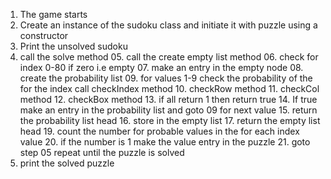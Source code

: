 01. The game starts
02. Create an instance of the sudoku class and initiate it with puzzle using a constructor
03. Print the unsolved sudoku
04. call the solve method
    05. call the create empty list method
        06. check for index 0-80 if zero i.e empty
            07. make an entry in the empty node
                08. create the probability list
                    09. for values 1-9 check the probability of the for the index call checkIndex method
                        10. checkRow method
                        11. checkCol method
                        12. checkBox method
                    13. if all return 1 then return true
                    14. If true make an entry in the probability list and goto 09 for next value
                15. return the probability list head
            16. store in the empty list
        17. return the empty list head
    19. count the number for probable values in the for each index value
        20. if the number is 1 make the value entry in the puzzle
    21. goto step 05 repeat until the puzzle is solved
22. print the solved puzzle
